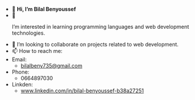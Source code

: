 - 👋 **Hi, I’m Bilal Benyoussef**
- 👀 <p style="color: 'red'">I’m interested in learning programming languages and  web development technologies.</p>
- 💞️ I’m looking to collaborate on projects related to web development.
- 📫 How to reach me:
- Email:
    - bilalbeny735@gmail.com
 - Phone:
    - 0664897030
- Linkden:
    - www.linkedin.com/in/bilal-benyoussef-b38a27251
  

<!---
Bilalben23/Bilalben23 is a ✨ special ✨ repository because its `README.md` (this file) appears on your GitHub profile.
You can click the Preview link to take a look at your changes.
--->
